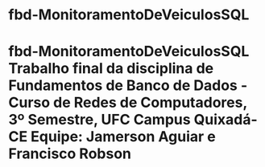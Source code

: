 # fbd-MonitoramentoDeVeiculosSQL
# fbd-MonitoramentoDeVeiculosSQL Trabalho final da disciplina de Fundamentos de Banco de Dados - Curso de Redes de Computadores, 3º Semestre, UFC Campus Quixadá-CE  Equipe: Jamerson Aguiar e Francisco Robson
